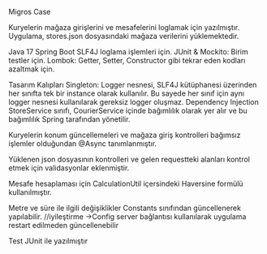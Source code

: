 Migros Case

Kuryelerin mağaza girişlerini ve mesafelerini loglamak için yazılmıştır.
Uygulama, stores.json dosyasındaki mağaza verilerini yüklemektedir.

Java 17
Spring Boot
SLF4J loglama işlemleri için.
JUnit & Mockito: Birim testler için.
Lombok: Getter, Setter, Constructor gibi tekrar eden kodları azaltmak için.

Tasarım Kalıpları
Singleton:
    Logger nesnesi, SLF4J kütüphanesi üzerinden her sınıfta tek bir instance olarak kullanılır. Bu sayede her sınıf için aynı logger nesnesi kullanılarak gereksiz logger oluşmaz.
Dependency Injection
    StoreService sınıfı, CourierService içinde bağımlılık olarak yer alır ve bu bağımlılık Spring tarafından yönetilir.

Kuryelerin konum güncellemeleri ve mağaza giriş kontrolleri bağımsız işlemler olduğundan @Async tanımlanmıştır.

Yüklenen json dosyasının kontrolleri ve gelen requestteki alanları kontrol etmek için validasyonlar eklenmiştir.

Mesafe hesaplaması için CalculationUtil içersindeki Haversine formülü kullanılmıştır.  

Metre ve süre ile ilgili değişiklikler Constants sınıfından güncellenerek yapılabilir. //iyileştirme ->Config server bağlantısı kullanılarak uygulama restart edilmeden güncellenebilir

Test
JUnit ile yazılmıştır